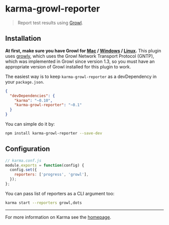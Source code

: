 # karma-growl-reporter

> Report test results using [Growl](http://growl.info/).

## Installation

**At first, make sure you have Growl for [Mac][1] / [Windows][2] / [Linux][3].**
This plugin uses [growly](https://github.com/theabraham/growly), which uses the Growl Network Transport Protocol (GNTP), which was implemented in Growl since version 1.3, so you must have an appropriate version of Growl installed for this plugin to work.

The easiest way is to keep `karma-growl-reporter` as a devDependency in your `package.json`.
```json
{
  "devDependencies": {
    "karma": "~0.10",
    "karma-growl-reporter": "~0.1"
  }
}
```

You can simple do it by:
```bash
npm install karma-growl-reporter --save-dev
```

###

## Configuration
```js
// karma.conf.js
module.exports = function(config) {
  config.set({
    reporters: ['progress', 'growl'],
  });
};
```

You can pass list of reporters as a CLI argument too:
```bash
karma start --reporters growl,dots
```

----

For more information on Karma see the [homepage].


[homepage]: http://karma-runner.github.com
[1]: http://growl.info/
[2]: http://www.growlforwindows.com/
[3]: http://karmanebula.com/technically-borked/2012/1/1/install-growl-for-linux-and-gntp-send-on-ubuntu-1110.html
